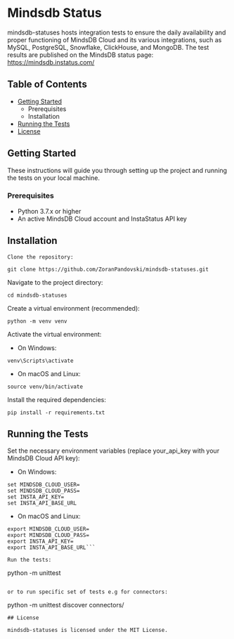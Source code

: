 # Mindsdb Status

mindsdb-statuses hosts integration tests to ensure the daily availability and proper functioning of MindsDB Cloud and its various integrations, such as MySQL, PostgreSQL, Snowflake, ClickHouse, and MongoDB. The test results are published on the MindsDB status page: https://mindsdb.instatus.com/


## Table of Contents

* [Getting Started](#getting-started)
    * Prerequisites
    * Installation
* [Running the Tests](#running-the-tests)
* [License](#license)

## Getting Started

These instructions will guide you through setting up the project and running the tests on your local machine.

### Prerequisites

* Python 3.7.x or higher
* An active MindsDB Cloud account and InstaStatus API key

## Installation

    Clone the repository:

```
git clone https://github.com/ZoranPandovski/mindsdb-statuses.git
```

Navigate to the project directory:

```
cd mindsdb-statuses
```
Create a virtual environment (recommended):

```
python -m venv venv
```
Activate the virtual environment:

* On Windows:

```
venv\Scripts\activate
```

* On macOS and Linux:
```
source venv/bin/activate
```
Install the required dependencies:

```
pip install -r requirements.txt
```

## Running the Tests

Set the necessary environment variables (replace your_api_key with your MindsDB Cloud API key):

* On Windows:

```
set MINDSDB_CLOUD_USER=
set MINDSDB_CLOUD_PASS=
set INSTA_API_KEY=
set INSTA_API_BASE_URL
```
* On macOS and Linux:

```
export MINDSDB_CLOUD_USER=
export MINDSDB_CLOUD_PASS=
export INSTA_API_KEY=
export INSTA_API_BASE_URL```

Run the tests:

```
python -m unittest
```

or to run specific set of tests e.g for connectors:

```
python -m unittest discover connectors/
```
## License

mindsdb-statuses is licensed under the MIT License.
